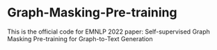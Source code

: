 # Graph-Masking-Pre-training
This is the official code for EMNLP 2022 paper: Self-supervised Graph Masking Pre-training for Graph-to-Text Generation
